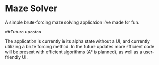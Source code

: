# Maze Solver

A simple brute-forcing maze solving application I've made for fun. 

##Future updates

The application is currently in its alpha state without a UI, and currently utilizing a brute forcing method. In the future updates more efficient code will be present with efficient algorithms (A* is planned), as well as a user-friendly UI.
